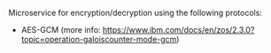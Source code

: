 Microservice for encryption/decryption using the following protocols:
  - AES-GCM (more info: https://www.ibm.com/docs/en/zos/2.3.0?topic=operation-galoiscounter-mode-gcm)
